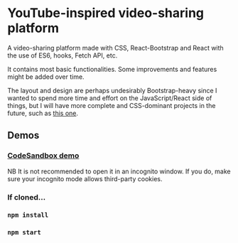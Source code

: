 # YouTube-inspired video-sharing platform

A video-sharing platform made with CSS, React-Bootstrap and React with the use of ES6, hooks, Fetch API, etc.

It contains most basic functionalities. Some improvements and features might be added over time.

The layout and design are perhaps undesirably Bootstrap-heavy since I wanted to spend more time and effort on the JavaScript/React side of things, but I will have more complete and CSS-dominant projects in the future, such as [this one](https://github.com/petarprib/restaurant).

## Demos

### [CodeSandbox demo](https://codesandbox.io/s/youtube-react-bslnn)

NB It is not recommended to open it in an incognito window. If you do, make sure your incognito mode allows third-party cookies.

### If cloned...

### `npm install`

### `npm start`

